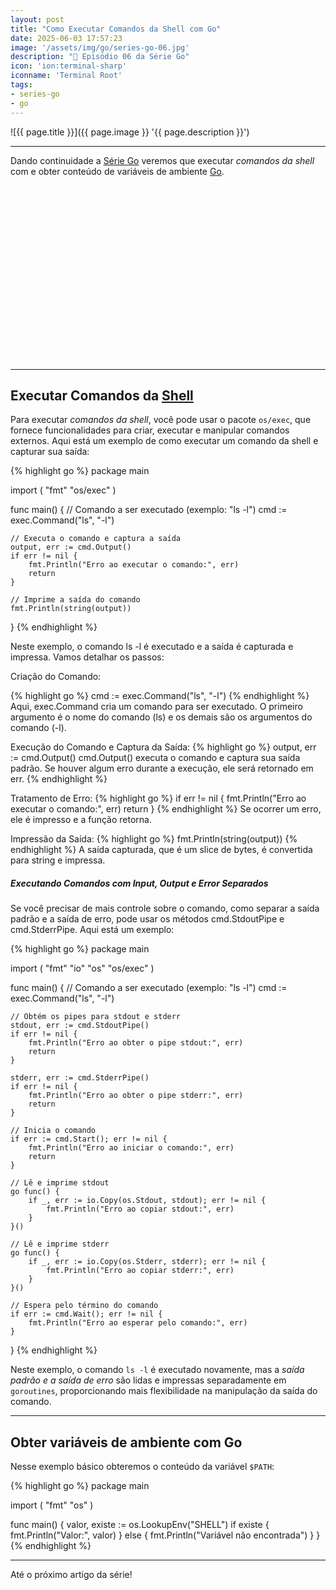 ```yaml
---
layout: post
title: "Como Executar Comandos da Shell com Go"
date: 2025-06-03 17:57:23
image: '/assets/img/go/series-go-06.jpg'
description: "🚀 Episódio 06 da Série Go"
icon: 'ion:terminal-sharp'
iconname: 'Terminal Root'
tags:
- series-go
- go
---
```


![{{ page.title }}]({{ page.image }} '{{ page.description }}')

---

Dando continuidade a [Série Go](https://terminalroot.com.br/tags#series-go) veremos que executar *comandos da shell* com e obter conteúdo de variáveis de ambiente [Go](https://terminalroot.com.br/tags#go).


<!-- SQUARE - GAMES ROOT -->
<script async src="//pagead2.googlesyndication.com/pagead/js/adsbygoogle.js"></script>
<ins class="adsbygoogle"
style="display:inline-block;width:336px;height:280px"
data-ad-client="ca-pub-2838251107855362"
data-ad-slot="5351066970"></ins>
<script>
(adsbygoogle = window.adsbygoogle || []).push({});
</script>

---

## Executar Comandos da [Shell](https://terminalroot.com.br/tags#shell)
Para executar *comandos da shell*, você pode usar o pacote `os/exec`, que fornece funcionalidades para criar, executar e manipular comandos externos. Aqui está um exemplo de como executar um comando da shell e capturar sua saída:

{% highlight go %}
package main

import (
    "fmt"
    "os/exec"
)

func main() {
    // Comando a ser executado (exemplo: "ls -l")
    cmd := exec.Command("ls", "-l")

    // Executa o comando e captura a saída
    output, err := cmd.Output()
    if err != nil {
        fmt.Println("Erro ao executar o comando:", err)
        return
    }

    // Imprime a saída do comando
    fmt.Println(string(output))
}
{% endhighlight %}

Neste exemplo, o comando ls -l é executado e a saída é capturada e impressa. Vamos detalhar os passos:

Criação do Comando:

{% highlight go %}
cmd := exec.Command("ls", "-l")
{% endhighlight %}
Aqui, exec.Command cria um comando para ser executado. O primeiro argumento é o nome do comando (ls) e os demais são os argumentos do comando (-l).

Execução do Comando e Captura da Saída:
{% highlight go %}
output, err := cmd.Output()
cmd.Output() executa o comando e captura sua saída padrão. Se houver algum erro durante a execução, ele será retornado em err.
{% endhighlight %}

Tratamento de Erro:
{% highlight go %}
if err != nil {
    fmt.Println("Erro ao executar o comando:", err)
    return
}
{% endhighlight %}
Se ocorrer um erro, ele é impresso e a função retorna.

Impressão da Saída:
{% highlight go %}
fmt.Println(string(output))
{% endhighlight %}
A saída capturada, que é um slice de bytes, é convertida para string e impressa.

##### Executando Comandos com Input, Output e Error Separados
Se você precisar de mais controle sobre o comando, como separar a saída padrão e a saída de erro, pode usar os métodos cmd.StdoutPipe e cmd.StderrPipe. Aqui está um exemplo:

{% highlight go %}
package main

import (
    "fmt"
    "io"
    "os"
    "os/exec"
)

func main() {
    // Comando a ser executado (exemplo: "ls -l")
    cmd := exec.Command("ls", "-l")

    // Obtém os pipes para stdout e stderr
    stdout, err := cmd.StdoutPipe()
    if err != nil {
        fmt.Println("Erro ao obter o pipe stdout:", err)
        return
    }

    stderr, err := cmd.StderrPipe()
    if err != nil {
        fmt.Println("Erro ao obter o pipe stderr:", err)
        return
    }

    // Inicia o comando
    if err := cmd.Start(); err != nil {
        fmt.Println("Erro ao iniciar o comando:", err)
        return
    }

    // Lê e imprime stdout
    go func() {
        if _, err := io.Copy(os.Stdout, stdout); err != nil {
            fmt.Println("Erro ao copiar stdout:", err)
        }
    }()

    // Lê e imprime stderr
    go func() {
        if _, err := io.Copy(os.Stderr, stderr); err != nil {
            fmt.Println("Erro ao copiar stderr:", err)
        }
    }()

    // Espera pelo término do comando
    if err := cmd.Wait(); err != nil {
        fmt.Println("Erro ao esperar pelo comando:", err)
    }
}
{% endhighlight %}

Neste exemplo, o comando `ls -l` é executado novamente, mas a *saída padrão e a saída de erro* são lidas e impressas separadamente em `goroutines`, proporcionando mais flexibilidade na manipulação da saída do comando.


<!-- RECTANGLE LARGE -->
<script async src="https://pagead2.googlesyndication.com/pagead/js/adsbygoogle.js"></script>
<!-- Informat -->
<ins class="adsbygoogle"
style="display:block"
data-ad-client="ca-pub-2838251107855362"
data-ad-slot="2327980059"
data-ad-format="auto"
data-full-width-responsive="true"></ins>
<script>
(adsbygoogle = window.adsbygoogle || []).push({});
</script>

---

## Obter variáveis de ambiente com Go
Nesse exemplo básico obteremos o conteúdo da variável `$PATH`:

{% highlight go %}
package main

import (
	"fmt"
	"os"
)

func main() {
	valor, existe := os.LookupEnv("SHELL")
	if existe {
		fmt.Println("Valor:", valor)
	} else {
		fmt.Println("Variável não encontrada")
	}
}
{% endhighlight %}

---

Até o próximo artigo da série!


